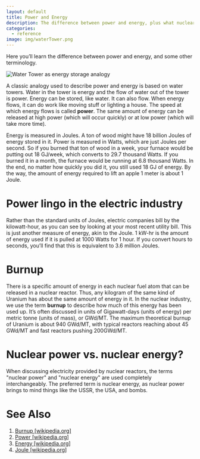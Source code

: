 ```yaml
---
layout: default
title: Power and Energy
description: The difference between power and energy, plus what nuclear burnup is.
categories:
  - reference
image: img/waterTower.png
---
```


<div class="row">
<div class="col-md-8" markdown="1">

Here you&rsquo;ll learn the difference between power and energy, and some other terminology.

<div class="thumbnail float-end img-fluid">     
<img src="img/waterTower.png" alt="Water Tower as energy storage analogy" class="rounded" title="Water Tower as energy storage analogy" />
</div>

A classic analogy used to describe power and energy is based on water towers. Water in the tower is
energy and the flow of water out of the tower is power. Energy can be stored, like water. It can
also flow. When energy flows, it can do work like moving stuff or lighting a house. The speed at
which energy flows is called <b>power</b>. The same amount of energy can be released at high power
(which will occur quickly) or at low power (which will take more time).

Energy is measured in Joules. A ton of wood might have 18 billion Joules of energy stored in it.
Power is measured in Watts, which are just Joules per second. So if you burned that ton of wood in a
week, your furnace would be putting out 18 GJ/week, which converts to 29.7 thousand Watts. If you
burned it in a month, the furnace would be running at 6.8 thousand Watts. In the end, no matter how
quickly you did it, you still used 18 GJ of energy. By the way, the amount of energy required to
lift an apple 1 meter is about 1 Joule.

# Power lingo in the electric industry

Rather than the standard units of Joules, electric companies bill by the kilowatt-hour, as you can
see by looking at your most recent utility bill. This is just another measure of energy, akin to the
Joule. 1 kW-hr is the amount of energy used if it is pulled at 1000 Watts for 1 hour. If you convert
hours to seconds, you&rsquo;ll find that this is equivalent to 3.6 million Joules.

# Burnup

There is a specific amount of energy in each nuclear fuel atom that can be released in a nuclear
reactor. Thus, any kilogram of the same kind of Uranium has about the same amount of energy in it.
In the nuclear industry, we use the term <b>burnup</b> to describe how much of this energy has been
used up. It&rsquo;s often discussed in units of Gigawatt-days (units of energy) per metric tonne
(units of mass), or GWd/MT. The maximum theoretical burnup of Uranium is about 940 GWd/MT, with
typical reactors reaching about 45 GWd/MT and fast reactors pushing 200GWd/MT.

# Nuclear power vs. nuclear energy?

When discussing electricity provided by nuclear reactors, the terms &quot;nuclear power&quot; and
&quot;nuclear energy&quot; are used completely interchangeably. The preferred term is nuclear
energy, as nuclear power brings to mind things like the USSR, the USA, and bombs.

# See Also

<ol>
<li>
<a href="https://en.wikipedia.org/wiki/Burnup">Burnup [wikipedia.org]</a></li>
<li><a href="https://en.wikipedia.org/wiki/Power_%28physics%29">Power [wikipedia.org]</a></li>
<li><a href="https://en.wikipedia.org/wiki/Energy">Energy [wikipedia.org]</a></li>
<li><a href="https://en.wikipedia.org/wiki/Joule">Joule [wikipedia.org]</a></li>

</ol>

</div>
</div>

